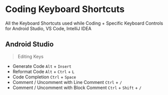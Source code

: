 # Coding Keyboard Shortcuts
All the Keyboard Shortcuts used while Coding + Specific Keyboard Controls for Android Studio, VS Code, IntelliJ IDEA


## Android Studio
> Editing Keys
- Generate Code ```Alt``` + ```Insert```
- Reformat Code  ```Alt``` + ```Ctrl``` + ```L```
- Code Completion ```Ctrl``` + ```Space```
- Comment / Uncomment with Line Comment ```Ctrl``` + ```/```
- Comment / Uncomment with Block Comment ```Ctrl``` + ```Shift``` + ```/```





